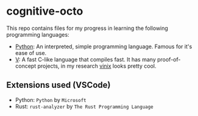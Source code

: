 # cognitive-octo
This repo contains files for my progress in learning the following programming languages:

- [Python](https://www.python.org): An interpreted, simple programming language. Famous for it's ease of use.
- [V](https://vlang.io): A fast C-like language that compiles fast. It has many proof-of-concept projects, in my research [vinix](https://github.com/vlang/vinix) looks pretty cool.

## Extensions used (VSCode)
- Python: ``Python`` by ``Microsoft``
- Rust: ``rust-analyzer`` by ``The Rust Programming Language``